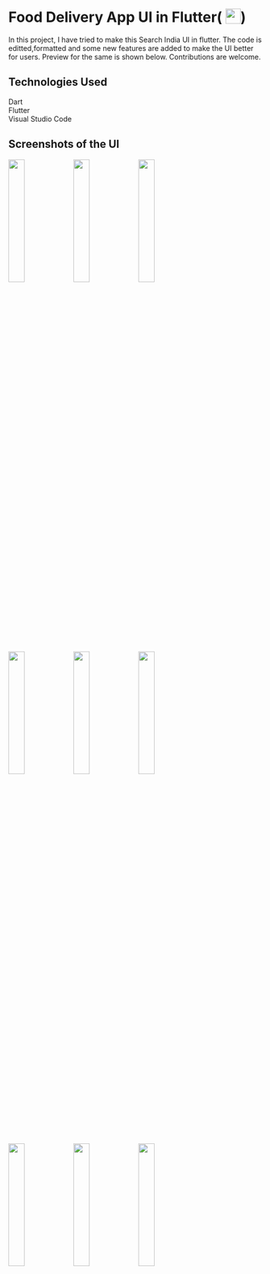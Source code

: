 # Food Delivery App UI in Flutter( <img src='http://sovitpoudel.com.np/wp-content/uploads/2019/01/flutter.png' height='30' width='30' align='top'>)  

In this project, I have tried to make this Search India UI in flutter. 
The code is editted,formatted and some new features are added to make the UI better for users.
Preview for the same is shown below.
Contributions are welcome.
  
## Technologies Used  
      
Dart  
Flutter   
Visual Studio Code

## Screenshots of the UI  

<img src='https://github.com/yash982000/User-Interface-for-a-Food-Delivery-App-Using-Flutter/blob/master/Screenshots/1.png' align='left' width='25%'>
<img src='https://github.com/yash982000/User-Interface-for-a-Food-Delivery-App-Using-Flutter/blob/master/Screenshots/4.png' align='left' width='25%'>
<img src='https://github.com/yash982000/User-Interface-for-a-Food-Delivery-App-Using-Flutter/blob/master/Screenshots/3.png' align='left' width='25%'>
<img src='https://github.com/yash982000/User-Interface-for-a-Food-Delivery-App-Using-Flutter/blob/master/Screenshots/2.png' align='left' width='25%'> 
<img src='https://github.com/yash982000/User-Interface-for-a-Food-Delivery-App-Using-Flutter/blob/master/Screenshots/5.png' align='left' width='25%'>
<img src='https://github.com/yash982000/User-Interface-for-a-Food-Delivery-App-Using-Flutter/blob/master/Screenshots/6.png' align='left' width='25%'>
<img src='https://github.com/yash982000/User-Interface-for-a-Food-Delivery-App-Using-Flutter/blob/master/Screenshots/7.png' align='left' width='25%'>
<img src='https://github.com/yash982k/Search-India-App-UI-Using-Flutter/blob/master/ss/flutter_01.png' align='left' width='25%'>
<img src='https://github.com/yash982k/Search-India-App-UI-Using-Flutter/blob/master/ss/app_gif.gif' align='left' width='25%'>



